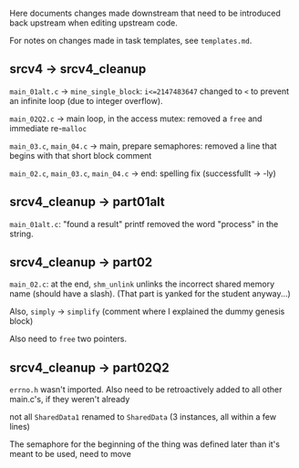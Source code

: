 Here documents changes made downstream that need to be introduced back upstream when editing upstream code.

For notes on changes made in task templates, see `templates.md`.

## srcv4 -> srcv4_cleanup

`main_01alt.c` -> `mine_single_block`: `i<=2147483647` changed to `<` to prevent an infinite loop (due to integer overflow).

`main_02Q2.c` -> main loop, in the access mutex: removed a `free` and immediate re-`malloc`

`main_03.c`, `main_04.c` -> main, prepare semaphores: removed a line that begins with that short block comment

`main_02.c`, `main_03.c`, `main_04.c` -> end: spelling fix (successfullt -> -ly)

## srcv4_cleanup -> part01alt

`main_01alt.c`: "found a result" printf removed the word "process" in the string.

## srcv4_cleanup -> part02

`main_02.c`: at the end, `shm_unlink` unlinks the incorrect shared memory name (should have a slash). (That part is yanked for the student anyway...)

Also, `simply` -> `simplify` (comment where I explained the dummy genesis block)

Also need to `free` two pointers.

## srcv4_cleanup -> part02Q2

`errno.h` wasn't imported. Also need to be retroactively added to all other main.c's, if they weren't already

not all `SharedData1` renamed to `SharedData` (3 instances, all within a few lines)

The semaphore for the beginning of the thing was defined later than it's meant to be used, need to move